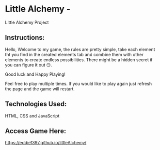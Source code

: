# Little Alchemy -
Little Alchemy Project




## Instructions:

Hello, Welcome to my game, the rules are pretty simple, take each element tht you find in the created elements tab and combine them with other elements to create endless possibilities. There might be a hidden secret if you can figure it out 😏.

Good luck and Happy Playing!

Feel free to play multiple times. If you would like to play again just refresh the page and the game will restart.




## Technologies Used:

HTML, CSS and JavaScript


## Access Game Here: 

https://eddie1397.github.io/littleAlchemy/


